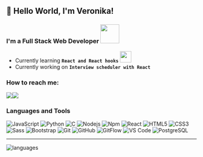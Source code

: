 ## 👋 Hello World, I'm Veronika!
### I'm a Full Stack Web Developer <img src="https://media.giphy.com/media/VgCDAzcKvsR6OM0uWg/giphy.gif" width="50"> 
- Currently learning **`React and React hooks`** <img src="https://media.giphy.com/media/WUlplcMpOCEmTGBtBW/giphy.gif" width="30"><br/>
- Currently working on **`Interview scheduler with React`**
 ### How to reach me:
<p><a href="https://www.linkedin.com/in/vfatikhova/"><img src="https://img.icons8.com/fluency/48/000000/linkedin.png"/></a><a href="mailto:nikafatikfova@gmail.com"><img src="https://img.icons8.com/color/48/000000/gmail-new.png"/></a></p>

### Languages and Tools
![JavaScript](https://img.shields.io/badge/-JavaScript-%23F7DF1C?style=flat-square&logo=javascript&logoColor=000000&labelColor=%23F7DF1C&color=%23FFCE5A)
![Python](http://img.shields.io/badge/-Python-3776AB?style=flat-square&logo=python&logoColor=ffffff)
![C](http://img.shields.io/badge/-C-A8B9CC?style=flat-square&logo=c&logoColor=ffffff)
![Nodejs](https://img.shields.io/badge/-Nodejs-339933?style=flat-square&logo=Node.js&logoColor=ffffff)
![Npm](https://img.shields.io/badge/-npm-CB3837?style=flat-square&logo=npm)
![React](https://img.shields.io/badge/-React-61DAFB?style=flat-square&logo=react&logoColor=ffffff)
![HTML5](https://img.shields.io/badge/-HTML5-%23E44D27?style=flat-square&logo=html5&logoColor=ffffff)
![CSS3](https://img.shields.io/badge/-CSS3-%231572B6?style=flat-square&logo=css3)
![Sass](https://img.shields.io/badge/-Sass-%23CC6699?style=flat-square&logo=sass&logoColor=ffffff)
![Bootstrap](https://img.shields.io/badge/-Bootstrap-563D7C?style=flat-square&logo=Bootstrap)
![Git](https://img.shields.io/badge/-Git-%23F05032?style=flat-square&logo=git&logoColor=%23ffffff)
![GitHub](https://img.shields.io/badge/-GitHub-181717?style=flat-square&logo=github)
![GitFlow](https://img.shields.io/badge/-gitflow-05a698?&logo=git)
![VS Code](http://img.shields.io/badge/-VS%20Code-007ACC?style=flat-square&logo=visual-studio-code&logoColor=ffffff)
![PostgreSQL](https://img.shields.io/badge/-PostgreSQL-336791?style=flat-square&logo=postgresql)

---

![languages](https://github-readme-stats.vercel.app/api/top-langs/?username=nikaffa&langs_count=8&layout=compact)

